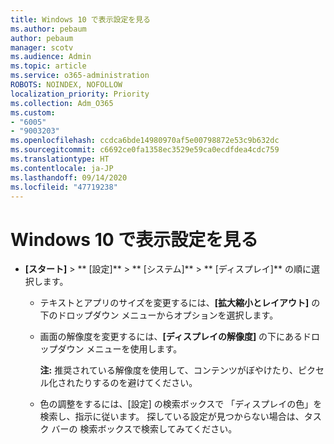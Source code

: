 ```yaml
---
title: Windows 10 で表示設定を見る
ms.author: pebaum
author: pebaum
manager: scotv
ms.audience: Admin
ms.topic: article
ms.service: o365-administration
ROBOTS: NOINDEX, NOFOLLOW
localization_priority: Priority
ms.collection: Adm_O365
ms.custom:
- "6005"
- "9003203"
ms.openlocfilehash: ccdca6bde14980970af5e00798872e53c9b632dc
ms.sourcegitcommit: c6692ce0fa1358ec3529e59ca0ecdfdea4cdc759
ms.translationtype: HT
ms.contentlocale: ja-JP
ms.lasthandoff: 09/14/2020
ms.locfileid: "47719238"
---
```

# <a name="view-display-settings-in-windows-10"></a>Windows 10 で表示設定を見る

- **[スタート]**  > ** [設定]**  > ** [システム]** > ** [ディスプレイ]** の順に選択します。
    -  テキストとアプリのサイズを変更するには、**[拡大縮小とレイアウト]** の下のドロップダウン メニューからオプションを選択します。
    - 画面の解像度を変更するには、**[ディスプレイの解像度]** の下にあるドロップダウン メニューを使用します。
     
      **注:** 推奨されている解像度を使用して、コンテンツがぼやけたり、ピクセル化されたりするのを避けてください。
    - 色の調整をするには、[設定] の検索ボックスで 「ディスプレイの色」を検索し、指示に従います。 探している設定が見つからない場合は、タスク バーの 検索ボックスで検索してみてください。